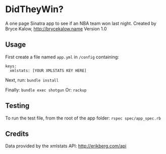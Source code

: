 DidTheyWin?
==========

A one page Sinatra app to see if an NBA team won last night.
Created by Bryce Kalow, http://brycekalow.name
Version 1.0

Usage
-----

First create a file named `app.yml` in `/config` containing:

```
keys:
  xmlstats: [YOUR XMLSTATS KEY HERE]
```

Next, run:
`bundle install`

Finally:
`bundle exec shotgun`
Or:
`rackup`

Testing
-------

To run the test file, from the root of the app folder:
`rspec spec/app_spec.rb`

Credits
-------

Data provided by the xmlstats API: http://erikberg.com/api
